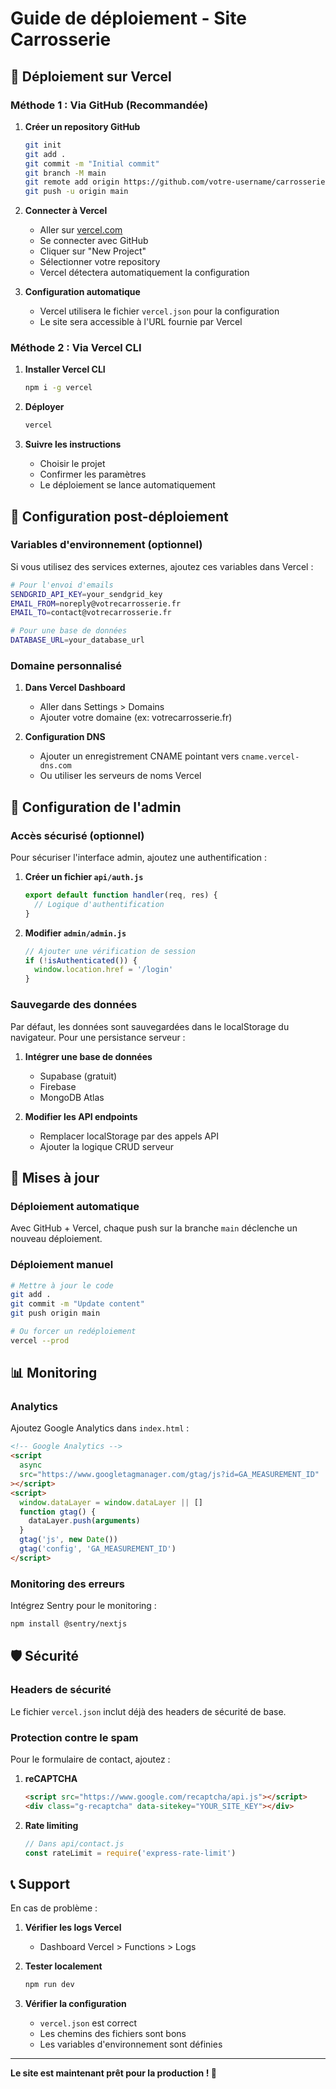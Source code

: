 # Guide de déploiement - Site Carrosserie

## 🚀 Déploiement sur Vercel

### Méthode 1 : Via GitHub (Recommandée)

1. **Créer un repository GitHub**

   ```bash
   git init
   git add .
   git commit -m "Initial commit"
   git branch -M main
   git remote add origin https://github.com/votre-username/carrosserie-website.git
   git push -u origin main
   ```

2. **Connecter à Vercel**

   - Aller sur [vercel.com](https://vercel.com)
   - Se connecter avec GitHub
   - Cliquer sur "New Project"
   - Sélectionner votre repository
   - Vercel détectera automatiquement la configuration

3. **Configuration automatique**
   - Vercel utilisera le fichier `vercel.json` pour la configuration
   - Le site sera accessible à l'URL fournie par Vercel

### Méthode 2 : Via Vercel CLI

1. **Installer Vercel CLI**

   ```bash
   npm i -g vercel
   ```

2. **Déployer**

   ```bash
   vercel
   ```

3. **Suivre les instructions**
   - Choisir le projet
   - Confirmer les paramètres
   - Le déploiement se lance automatiquement

## 🔧 Configuration post-déploiement

### Variables d'environnement (optionnel)

Si vous utilisez des services externes, ajoutez ces variables dans Vercel :

```bash
# Pour l'envoi d'emails
SENDGRID_API_KEY=your_sendgrid_key
EMAIL_FROM=noreply@votrecarrosserie.fr
EMAIL_TO=contact@votrecarrosserie.fr

# Pour une base de données
DATABASE_URL=your_database_url
```

### Domaine personnalisé

1. **Dans Vercel Dashboard**

   - Aller dans Settings > Domains
   - Ajouter votre domaine (ex: votrecarrosserie.fr)

2. **Configuration DNS**
   - Ajouter un enregistrement CNAME pointant vers `cname.vercel-dns.com`
   - Ou utiliser les serveurs de noms Vercel

## 📱 Configuration de l'admin

### Accès sécurisé (optionnel)

Pour sécuriser l'interface admin, ajoutez une authentification :

1. **Créer un fichier `api/auth.js`**

   ```javascript
   export default function handler(req, res) {
     // Logique d'authentification
   }
   ```

2. **Modifier `admin/admin.js`**
   ```javascript
   // Ajouter une vérification de session
   if (!isAuthenticated()) {
     window.location.href = '/login'
   }
   ```

### Sauvegarde des données

Par défaut, les données sont sauvegardées dans le localStorage du navigateur. Pour une persistance serveur :

1. **Intégrer une base de données**

   - Supabase (gratuit)
   - Firebase
   - MongoDB Atlas

2. **Modifier les API endpoints**
   - Remplacer localStorage par des appels API
   - Ajouter la logique CRUD serveur

## 🔄 Mises à jour

### Déploiement automatique

Avec GitHub + Vercel, chaque push sur la branche `main` déclenche un nouveau déploiement.

### Déploiement manuel

```bash
# Mettre à jour le code
git add .
git commit -m "Update content"
git push origin main

# Ou forcer un redéploiement
vercel --prod
```

## 📊 Monitoring

### Analytics

Ajoutez Google Analytics dans `index.html` :

```html
<!-- Google Analytics -->
<script
  async
  src="https://www.googletagmanager.com/gtag/js?id=GA_MEASUREMENT_ID"
></script>
<script>
  window.dataLayer = window.dataLayer || []
  function gtag() {
    dataLayer.push(arguments)
  }
  gtag('js', new Date())
  gtag('config', 'GA_MEASUREMENT_ID')
</script>
```

### Monitoring des erreurs

Intégrez Sentry pour le monitoring :

```bash
npm install @sentry/nextjs
```

## 🛡️ Sécurité

### Headers de sécurité

Le fichier `vercel.json` inclut déjà des headers de sécurité de base.

### Protection contre le spam

Pour le formulaire de contact, ajoutez :

1. **reCAPTCHA**

   ```html
   <script src="https://www.google.com/recaptcha/api.js"></script>
   <div class="g-recaptcha" data-sitekey="YOUR_SITE_KEY"></div>
   ```

2. **Rate limiting**
   ```javascript
   // Dans api/contact.js
   const rateLimit = require('express-rate-limit')
   ```

## 📞 Support

En cas de problème :

1. **Vérifier les logs Vercel**

   - Dashboard Vercel > Functions > Logs

2. **Tester localement**

   ```bash
   npm run dev
   ```

3. **Vérifier la configuration**
   - `vercel.json` est correct
   - Les chemins des fichiers sont bons
   - Les variables d'environnement sont définies

---

**Le site est maintenant prêt pour la production ! 🎉**
